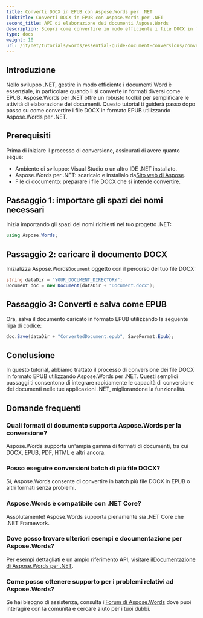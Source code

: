```yaml
---
title: Converti DOCX in EPUB con Aspose.Words per .NET
linktitle: Converti DOCX in EPUB con Aspose.Words per .NET
second_title: API di elaborazione dei documenti Aspose.Words
description: Scopri come convertire in modo efficiente i file DOCX in formato EPUB utilizzando Aspose.Words per .NET. Questa guida completa fornisce istruzioni passo dopo passo.
type: docs
weight: 10
url: /it/net/tutorials/words/essential-guide-document-conversions/convert-docx-to-epub/
---
```

## Introduzione

Nello sviluppo .NET, gestire in modo efficiente i documenti Word è essenziale, in particolare quando li si converte in formati diversi come EPUB. Aspose.Words per .NET offre un robusto toolkit per semplificare le attività di elaborazione dei documenti. Questo tutorial ti guiderà passo dopo passo su come convertire i file DOCX in formato EPUB utilizzando Aspose.Words per .NET.

## Prerequisiti

Prima di iniziare il processo di conversione, assicurati di avere quanto segue:

- Ambiente di sviluppo: Visual Studio o un altro IDE .NET installato.
- Aspose.Words per .NET: scaricalo e installalo da[Sito web di Aspose](https://releases.aspose.com/words/net/).
- File di documento: preparare i file DOCX che si intende convertire.

## Passaggio 1: importare gli spazi dei nomi necessari

Inizia importando gli spazi dei nomi richiesti nel tuo progetto .NET:

```csharp
using Aspose.Words;
```

## Passaggio 2: caricare il documento DOCX

 Inizializza Aspose.Words`Document` oggetto con il percorso del tuo file DOCX:

```csharp
string dataDir = "YOUR_DOCUMENT_DIRECTORY";
Document doc = new Document(dataDir + "Document.docx");
```

## Passaggio 3: Converti e salva come EPUB

Ora, salva il documento caricato in formato EPUB utilizzando la seguente riga di codice:

```csharp
doc.Save(dataDir + "ConvertedDocument.epub", SaveFormat.Epub);
```

## Conclusione

In questo tutorial, abbiamo trattato il processo di conversione dei file DOCX in formato EPUB utilizzando Aspose.Words per .NET. Questi semplici passaggi ti consentono di integrare rapidamente le capacità di conversione dei documenti nelle tue applicazioni .NET, migliorandone la funzionalità.

## Domande frequenti

### Quali formati di documento supporta Aspose.Words per la conversione?

Aspose.Words supporta un'ampia gamma di formati di documenti, tra cui DOCX, EPUB, PDF, HTML e altri ancora.

### Posso eseguire conversioni batch di più file DOCX?

Sì, Aspose.Words consente di convertire in batch più file DOCX in EPUB o altri formati senza problemi.

### Aspose.Words è compatibile con .NET Core?

Assolutamente! Aspose.Words supporta pienamente sia .NET Core che .NET Framework.

### Dove posso trovare ulteriori esempi e documentazione per Aspose.Words?

 Per esempi dettagliati e un ampio riferimento API, visitare il[Documentazione di Aspose.Words per .NET](https://reference.aspose.com/words/net/).

### Come posso ottenere supporto per i problemi relativi ad Aspose.Words?

 Se hai bisogno di assistenza, consulta il[Forum di Aspose.Words](https://forum.aspose.com/c/words/8) dove puoi interagire con la comunità e cercare aiuto per i tuoi dubbi.